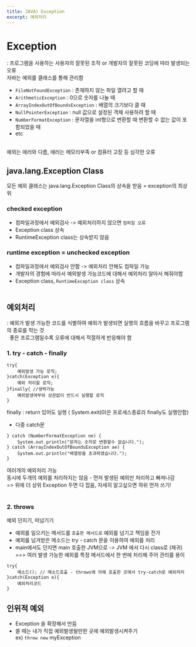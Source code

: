 ```yaml
---
title: JAVA) Exception
excerpt: 예외처리
---
```


# Exception
: 프로그램을 사용하는 사용자의 잘못된 조작 or 개발자의 잘못된 코딩에 따라 발생되는 오류  
 자바는 예외를 클래스를 통해 관리함
- `FileNotFoundException` : 존재하지 않는 파일 열려고 할 때
- `ArithmeticException` : 0으로 숫자를 나눌 때
- `ArrayIndexOutOfBoundsException` : 배열의 크기보다 클 때
- `NullPointerException` : null 값으로 설정된 객체 사용하려 할 때
- `NumberFormatException` : 문자열을 int형으로 변환할 때 변환할 수 없는 값이 포함되었을 때
- etc <br/><br/>  

예외는 에러와 다름, 에러는 메모리부족 or 컴퓨터 고장 등 심각한 오류

## java.lang.Exception Class
모든 예외 클래스는 java.lang.Exception Class의 상속을 받음 = exception의 최상위  

### checked exception
- 컴파일과정에서 예외검사 -> 예외처리하지 않으면 `컴파일 오류` 
- Exception class 상속
- RuntimeException class는 상속받지 않음

### runtime exception = unchecked exception
- 컴파일과정에서 예외검사 안함 -> 예외처리 안해도 컴파일 가능
- 개발자의 경험에 따라서 예외발생 가능코드에 대해서 예외처리 알아서 해줘야함
- Exception class, `RuntimeException class` 상속 <br/><br/>


## 예외처리
: 예외가 발생 가능한 코드를 식별하여 예외가 발생되면 실행의 흐름을 바꾸고 프로그램의 종료를 막는 것  
&nbsp; 좋은 프로그램일수록 오류에 대해서 적절하게 반응해야 함

### 1. try - catch - finally
```
try{
    예외발생 가능 로직;
}catch(Exception e){
    예외 처리할 로직;
}finally{ //생략가능
    예외발생여부와 상관없이 반드시 실행할 로직
}
```
finally : return 있어도 실행 ( System.exit(0)은 프로세스종료라 finally도 실행안함)  

- 다중 catch문
```
} catch (NumberFormatException ne) {
    System.out.println("문자는 숫자로 변환할수 없습니다.");
} catch (ArrayIndexOutOfBoundsException ae) {
    System.out.println("배열방을 초과하였습니다.");
}
```
여러개의 예외처리 가능  
동시에 두개의 예외를 처리하지는 않음 - 먼저 발생된 예외만 처리하고 빠져나감  
=> 위에 더 상위 Exception 두면 다 잡음, 자세히 알고싶으면 하위 먼저 쓰기! <br/><br/>

### 2. throws
예외 던지기, 떠넘기기
- 예외를 일으키는 메서드를 `호출한 메서드로` 예외를 넘기고 책임을 전가
- 예외를 넘겨받은 메소드는 try - catch 문을 이용하여 예외를 처리  
- main에서도 던지면 main 호출한 JVM으로 -> JVM 에서 다시 class로 (재귀)  
==> 여러 발생 가능한 예외를 특정 메서드에서 한 번에 처리해 주어 관리를 용이  

```
try{
    메소드(); // 메소드호출 - throws에 의해 호출한 곳에서 try-catch로 예외처리
}catch(Exception e){
    예외처리코드
}
```

## 인위적 예외
- Exception 을 확장해서 만듬
- 쓸 때는 내가 직접 예외발생될만한 곳에 예외발생시켜주기  
ex) `throw new` myException <br/>
